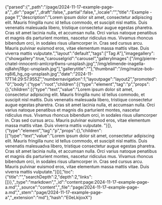 {"parsed":{"_path":"/page/2024-11-17-example-page-a","_dir":"page","_draft":false,"_partial":false,"_locale":"","title":"Example - page 1","description":"Lorem ipsum dolor sit amet, consectetur adipiscing elit. Mauris fringilla nunc id tellus commodo, et suscipit nisl mattis. Duis venenatis malesuada libero, tristique consectetur augue egestas pharetra. Cras sit amet lacinia nulla, et accumsan nulla. Orci varius natoque penatibus et magnis dis parturient montes, nascetur ridiculus mus. Vivamus  rhoncus bibendum orci, in sodales risus ullamcorper in. Cras sed cursus arcu. Mauris pulvinar euismod eros, vitae elementum massa mattis vitae. Duis viverra mattis vulputate.","layout":"default","tags":["Tag A"],"imagegallery":{"showgallery":true,"carouselgrid":"carousel","galleryImages":["/img/pierre-chatel-innocenti-amlcrqr6wns-unsplash.jpg","/img/elimende-inagella-oj8ahnj18gc-unsplash.jpg"],"gallerytitle":""},"thumbnail":"/img/matze-bob-rq8i6_hg_og-unsplash.jpg","date":"2024-11-17T14:29:57.955Z","numbernavigation":1,"layoutpage":"layout2","promoted":"0","body":{"type":"root","children":[{"type":"element","tag":"p","props":{},"children":[{"type":"text","value":"Lorem ipsum dolor sit amet, consectetur adipiscing elit. Mauris fringilla nunc id tellus commodo, et suscipit nisl mattis. Duis venenatis malesuada libero, tristique consectetur augue egestas pharetra. Cras sit amet lacinia nulla, et accumsan nulla. Orci varius natoque penatibus et magnis dis parturient montes, nascetur ridiculus mus. Vivamus  rhoncus bibendum orci, in sodales risus ullamcorper in. Cras sed cursus arcu. Mauris pulvinar euismod eros, vitae elementum massa mattis vitae. Duis viverra mattis vulputate. "}]},{"type":"element","tag":"p","props":{},"children":[{"type":"text","value":"Lorem ipsum dolor sit amet, consectetur adipiscing elit. Mauris fringilla nunc id tellus commodo, et suscipit nisl mattis. Duis venenatis malesuadva libero, tristique consectetur augue egestas pharetra. Cras sit amet lacinia nulla, et accumsan nulla. Orci varius natoque penatibus et magnis dis parturient montes, nascetur ridiculus mus. Vivamus rhoncus bibendum orci, in sodales risus ullamcorper in. Cras sed cursus arcu. Mauris pulvinar euismod eros, vitae elementum massa mattis vitae. Duis viverra mattis vulputate."}]}],"toc":{"title":"","searchDepth":2,"depth":2,"links":[]}},"_type":"markdown","_id":"content:page:2024-11-17-example-page-a.md","_source":"content","_file":"page/2024-11-17-example-page-a.md","_stem":"page/2024-11-17-example-page-a","_extension":"md"},"hash":"E0eLkijoxX"}